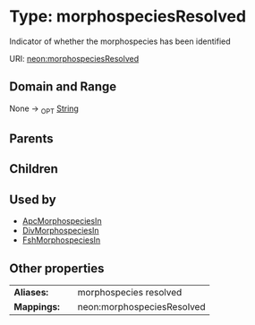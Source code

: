 
# Type: morphospeciesResolved


Indicator of whether the morphospecies has been identified

URI: [neon:morphospeciesResolved](https://data.neonscience.org/morphospeciesResolved)


## Domain and Range

None ->  <sub>OPT</sub> [String](types/String.md)

## Parents


## Children


## Used by

 * [ApcMorphospeciesIn](ApcMorphospeciesIn.md)
 * [DivMorphospeciesIn](DivMorphospeciesIn.md)
 * [FshMorphospeciesIn](FshMorphospeciesIn.md)

## Other properties

|  |  |  |
| --- | --- | --- |
| **Aliases:** | | morphospecies resolved |
| **Mappings:** | | neon:morphospeciesResolved |

